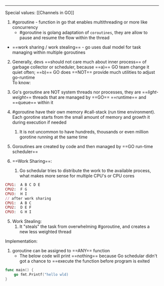 ***
Special values:
[[Channels in GO]]
1. #goroutine - function in go that enables multithreading or more like concurrency 
	- #goroutine is golang adaptation of `coroutines`, they are allow to pause and resume the flow within the thread 
- ==work sharing / work stealing== - go uses dual model for task managing within multiple goroutines 
2. Generally, devs ==should not care much about inner process== of garbage collector or scheduler, because ==a)== GO team change it quiet often; ==b)== GO does ==NOT== provide much utilities to adjust go-runtime  
To know:
1. Go's goroutine are NOT system threads nor processes, they are ==*light-weight*== threads   that are managed by ==GO== ==runtime== and ==queue== within it 

2. #goroutine have their own memory #call-stack (run time environment). Each gorotine starts from the small amount of memory and growth it during execution if needed 
	1. It is not uncommon to have hundreds, thousands or even million gorotine running at the same time 

3. Goroutines are created by code and then managed by ==GO run-time scheduler== 

4. ==Work Sharing==: 
	1. Go schedular tries to distribute the work to the available process, what makes more sense for multiple CPU's or CPU cores 
```RUBY
CPU1:  A B C D E
CPU2:  F G 
CPU3:  H I
// after work sharing 
CPU1:  A B C
CPU2:  D E F  
CPU3:  G H I
```
5. Work Stealing: 
	1. It "steals" the task from overwhelming #goroutine, and creates a new less weighted thread

Implementation:
1. goroutine can be assigned to ==ANY== function 
	- The below code will print ==nothing== because Go schedular didn't got a chance to ==execute the function before program is exited  
```go
func main() {
	go fmt.Printf("hello wld)
}
```